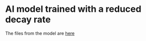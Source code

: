 # AI model trained with a reduced decay rate

The files from the model are [here](https://huggingface.co/anaarodeero/models-TFM-TUs/tree/main/AI-decay_rate)
